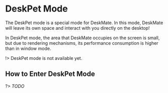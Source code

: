 # DeskPet Mode

The DeskPet mode is a special mode for DeskMate. In this mode, DeskMate will leave its own space and interact with you directly on the desktop!

In DeskPet mode, the area that DeskMate occupies on the screen is small, but due to rendering mechanisms, its performance consumption is higher than in window mode.

!> DeskPet mode is not available yet.

## How to Enter DeskPet Mode

?> _TODO_
